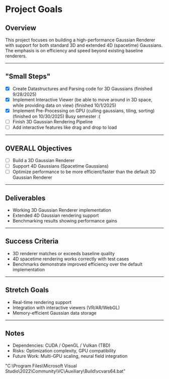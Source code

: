 # Project Goals

## Overview
This project focuses on building a high-performance Gaussian Renderer with support for both standard 3D and extended 4D (spacetime) Gaussians. The emphasis is on efficiency and speed beyond existing baseline renderers.

---

## "Small Steps"
- [X] Create Datastructures and Parsing code for 3D Gaussians (finished 9/28/2025)
- [X] Implement Interactive Viewer (be able to move around in 3D space, while providing data on view) (finished 10/1/2025)
- [X] Implement Pre-Processing on GPU (culling gaussians, tiling, sorting) (finished on 10/30/2025) Busy semester :(
- [ ] Finish 3D Gaussian Rendering Pipeline
- [ ] Add interactive features like drag and drop to load

---

## OVERALL Objectives
- [ ] Build a 3D Gaussian Renderer  
- [ ] Support 4D Gaussians (Spacetime Gaussians)  
- [ ] Optimize performance to be more efficient/faster than the default 3D Gaussian Renderer  

---

## Deliverables
- Working 3D Gaussian Renderer implementation  
- Extended 4D Gaussian rendering support  
- Benchmarking results showing performance gains  

---

## Success Criteria
- 3D renderer matches or exceeds baseline quality  
- 4D spacetime rendering works correctly with test cases  
- Benchmarks demonstrate improved efficiency over the default implementation  

---

## Stretch Goals
- Real-time rendering support  
- Integration with interactive viewers (VR/AR/WebGL)  
- Memory-efficient Gaussian data storage  

---

## Notes
- Dependencies: CUDA / OpenGL / Vulkan (TBD)  
- Risks: Optimization complexity, GPU compatibility  
- Future Work: Multi-GPU scaling, neural field integration  


"C:\Program Files\Microsoft Visual Studio\2022\Community\VC\Auxiliary\Build\vcvars64.bat"
